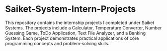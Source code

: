 # Saiket-System-Intern-Projects
This repository contains the internship projects I completed under Saiket Systems. The projects include a Calculator, Temperature Converter, Number Guessing Game, ToDo Application, Text File Analyzer, and a Banking System. Each project demonstrates practical applications of core programming concepts and problem-solving skills.
